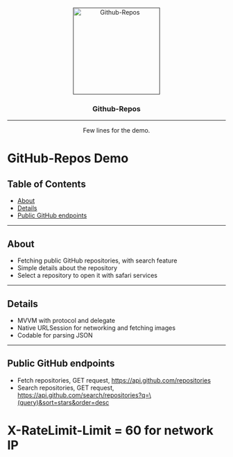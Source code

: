 <p align="center">
  <a href="" rel="noopener">
 <img width=200px height=200px src="https://user-images.githubusercontent.com/45027799/115088320-3573b280-9f10-11eb-80d4-67b574adc645.png" alt="Github-Repos"></a>
</p>

<h3 align="center">Github-Repos</h3>

<div align="center">
  
  </div>

---

<p align="center"> Few lines for the demo.
    <br> 
</p>

# GitHub-Repos Demo

## Table of Contents
+ [About](#about)
+ [Details](#details)
+ [Public GitHub endpoints](#endpoints)

---

## About <a name = "about"></a>
- Fetching public GitHub repositories, with search feature
- Simple details about the repository
- Select a repository to open it with safari services

---

## Details <a name = "details"></a>
- MVVM with protocol and delegate
- Native URLSession for networking and fetching images
- Codable for parsing JSON

---

## Public GitHub endpoints <a name = "endpoints"></a>
- Fetch repositories, GET request, https://api.github.com/repositories
- Search repositories, GET request, https://api.github.com/search/repositories?q=\(query)&sort=stars&order=desc

# X-RateLimit-Limit = 60 for network IP

